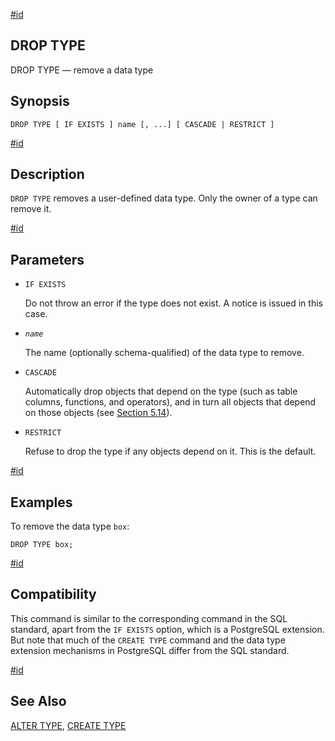 [#id](#SQL-DROPTYPE)

## DROP TYPE

DROP TYPE — remove a data type

## Synopsis

```
DROP TYPE [ IF EXISTS ] name [, ...] [ CASCADE | RESTRICT ]
```

[#id](#id-1.9.3.142.5)

## Description

`DROP TYPE` removes a user-defined data type. Only the owner of a type can remove it.

[#id](#id-1.9.3.142.6)

## Parameters

* `IF EXISTS`

  Do not throw an error if the type does not exist. A notice is issued in this case.

* *`name`*

  The name (optionally schema-qualified) of the data type to remove.

* `CASCADE`

  Automatically drop objects that depend on the type (such as table columns, functions, and operators), and in turn all objects that depend on those objects (see [Section 5.14](ddl-depend)).

* `RESTRICT`

  Refuse to drop the type if any objects depend on it. This is the default.

[#id](#SQL-DROPTYPE-EXAMPLES)

## Examples

To remove the data type `box`:

```
DROP TYPE box;
```

[#id](#SQL-DROPTYPE-COMPATIBILITY)

## Compatibility

This command is similar to the corresponding command in the SQL standard, apart from the `IF EXISTS` option, which is a PostgreSQL extension. But note that much of the `CREATE TYPE` command and the data type extension mechanisms in PostgreSQL differ from the SQL standard.

[#id](#SQL-DROPTYPE-SEE-ALSO)

## See Also

[ALTER TYPE](sql-altertype), [CREATE TYPE](sql-createtype)